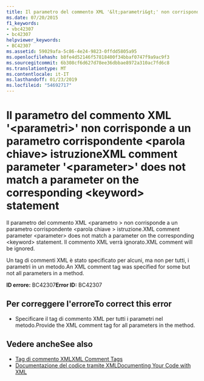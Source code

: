 ```yaml
---
title: Il parametro del commento XML '&lt;parametri&gt;' non corrisponde a un parametro corrispondente &lt;parola chiave&gt; istruzione
ms.date: 07/20/2015
f1_keywords:
- vbc42307
- bc42307
helpviewer_keywords:
- BC42307
ms.assetid: 59029afa-5c86-4e24-9823-0ffdd5805a95
ms.openlocfilehash: b8fe4d52146f57818400f34bbaf0747f9a9ac9f3
ms.sourcegitcommit: 6b308cf6d627d78ee36dbbae8972a310ac7fd6c8
ms.translationtype: MT
ms.contentlocale: it-IT
ms.lasthandoff: 01/23/2019
ms.locfileid: "54692717"
---
```

# <a name="xml-comment-parameter-ltparametergt-does-not-match-a-parameter-on-the-corresponding-ltkeywordgt-statement"></a><span data-ttu-id="fd6c7-102">Il parametro del commento XML '&lt;parametri&gt;' non corrisponde a un parametro corrispondente &lt;parola chiave&gt; istruzione</span><span class="sxs-lookup"><span data-stu-id="fd6c7-102">XML comment parameter '&lt;parameter&gt;' does not match a parameter on the corresponding &lt;keyword&gt; statement</span></span>
<span data-ttu-id="fd6c7-103">Il parametro del commento XML \<parametro > non corrisponde a un parametro corrispondente \<parola chiave > istruzione.</span><span class="sxs-lookup"><span data-stu-id="fd6c7-103">XML comment parameter \<parameter> does not match a parameter on the corresponding \<keyword> statement.</span></span> <span data-ttu-id="fd6c7-104">Il commento XML verrà ignorato.</span><span class="sxs-lookup"><span data-stu-id="fd6c7-104">XML comment will be ignored.</span></span>  
  
 <span data-ttu-id="fd6c7-105">Un tag di commenti XML è stato specificato per alcuni, ma non per tutti, i parametri in un metodo.</span><span class="sxs-lookup"><span data-stu-id="fd6c7-105">An XML comment tag was specified for some but not all parameters in a method.</span></span>  
  
 <span data-ttu-id="fd6c7-106">**ID errore:** BC42307</span><span class="sxs-lookup"><span data-stu-id="fd6c7-106">**Error ID:** BC42307</span></span>  
  
## <a name="to-correct-this-error"></a><span data-ttu-id="fd6c7-107">Per correggere l'errore</span><span class="sxs-lookup"><span data-stu-id="fd6c7-107">To correct this error</span></span>  
  
-   <span data-ttu-id="fd6c7-108">Specificare il tag di commento XML per tutti i parametri nel metodo.</span><span class="sxs-lookup"><span data-stu-id="fd6c7-108">Provide the XML comment tag for all parameters in the method.</span></span>  
  
## <a name="see-also"></a><span data-ttu-id="fd6c7-109">Vedere anche</span><span class="sxs-lookup"><span data-stu-id="fd6c7-109">See also</span></span>
- [<span data-ttu-id="fd6c7-110">Tag di commento XML</span><span class="sxs-lookup"><span data-stu-id="fd6c7-110">XML Comment Tags</span></span>](../../visual-basic/language-reference/xmldoc/index.md)
- [<span data-ttu-id="fd6c7-111">Documentazione del codice tramite XML</span><span class="sxs-lookup"><span data-stu-id="fd6c7-111">Documenting Your Code with XML</span></span>](../../visual-basic/programming-guide/program-structure/documenting-your-code-with-xml.md)
